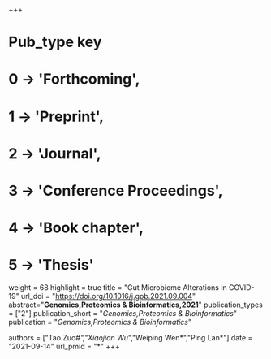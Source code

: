 +++
# Pub_type key
# 0 -> 'Forthcoming',
# 1 -> 'Preprint',
# 2 -> 'Journal',
# 3 -> 'Conference Proceedings',
# 4 -> 'Book chapter',
# 5 -> 'Thesis'

weight = 68
highlight = true
title = "Gut Microbiome Alterations in COVID-19"
url_doi = "https://doi.org/10.1016/j.gpb.2021.09.004"
abstract="**Genomics,Proteomics & Bioinformatics,2021**"
publication_types = ["2"]
publication_short = "*Genomics,Proteomics & Bioinformatics*"
publication = "*Genomics,Proteomics & Bioinformatics*"

authors = ["Tao Zuo#*","Xiaojian Wu*","Weiping Wen*","Ping Lan*"]
date = "2021-09-14"
url_pmid = "*"
+++
